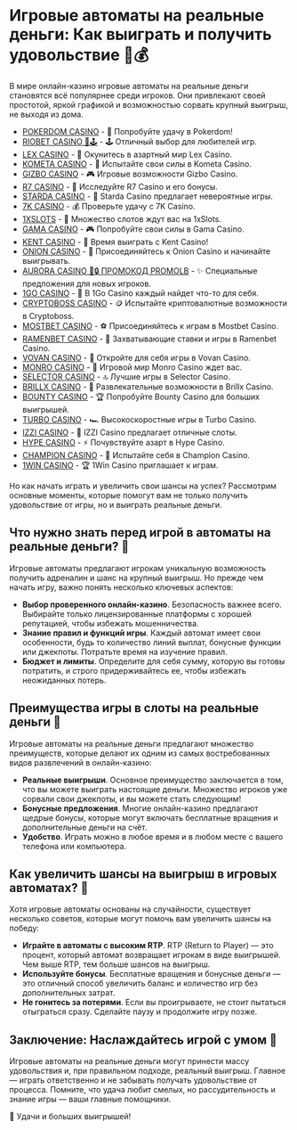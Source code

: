 # Игровые автоматы на реальные деньги: Как выиграть и получить удовольствие 🎰💰

В мире онлайн-казино игровые автоматы на реальные деньги становятся всё популярнее среди игроков. Они привлекают своей простотой, яркой графикой и возможностью сорвать крупный выигрыш, не выходя из дома. 
- [POKERDOM CASINO](https://brandplay.link/Bxg7SC7H) - 🎰 Попробуйте удачу в Pokerdom!
- [RIOBET CASINO 🌟🕹️](https://brandplay.link/dtx89f2L) - 🕹️ Отличный выбор для любителей игр.
- [LEX CASINO](https://brandplay.link/2HFTmBc8) - 🎲 Окунитесь в азартный мир Lex Casino.
- [KOMETA CASINO](https://brandplay.link/tLG15CCb) - 🚀 Испытайте свои силы в Kometa Casino.
- [GIZBO CASINO](https://gizbo-tea02.com/c8e962e89) - 🎮 Игровые возможности Gizbo Casino.
- [R7 CASINO](https://brandplay.link/zPmNmTWG) - 💎 Исследуйте R7 Casino и его бонусы.
- [STARDA CASINO](https://brandplay.link/cpFQbWKn) - 🌠 Starda Casino предлагает невероятные игры.
- [7K CASINO](https://brandplay.link/dd46bNgD) - 💰 Проверьте удачу с 7K Casino.
- [1XSLOTS](https://brandplay.link/R4xfxqdm) - 🎰 Множество слотов ждут вас на 1xSlots.
- [GAMA CASINO](https://brandplay.link/zrZpLFTP) - 🎮 Попробуйте свои силы в Gama Casino.
- [KENT CASINO](https://passage-through-deserts.com/de0514c15) - 🤑 Время выиграть с Kent Casino!
- [ONION CASINO](https://obclk001-2d.top/click?offer_id=986&partner_id=10542&landing_id=1798&utm_medium=affiliate&sub_1=oncasino3) - 🧅 Присоединяйтесь к Onion Casino и начинайте выигрывать.
- [AURORA CASINO 🌌🔒 ПРОМОКОД PROMOLB](https://10trafic-stat2.com/click/668546566bcc6313411604c7/6766/15114/subaccount?promocode=PROMOLB) - ✨ Специальные предложения для новых игроков.
- [1GO CASINO](https://1go-ircp01.com/ce015f410) - 🎯 В 1Go Casino каждый найдет что-то для себя.
- [CRYPTOBOSS CASINO](https://cryptobossc.online/d847bcfa9) - 🪙 Испытайте криптовалютные возможности в Cryptoboss.
- [MOSTBET CASINO](https://ktbtis024ifqfn0mst.com/beQs) - ⚽ Присоединяйтесь к играм в Mostbet Casino.
- [RAMENBET CASINO](https://get.saltyram.com/ru/registration?apkpop=0&partner=p24970p3296034p5526) - 🍜 Захватывающие ставки и игры в Ramenbet Casino.
- [VOVAN CASINO](https://vovan.site/d2375cf9b) - 🎰 Откройте для себя игры в Vovan Casino.
- [MONRO CASINO](https://mnr-ircp01.com/c3ce72a2c) - 🎲 Игровой мир Monro Casino ждет вас.
- [SELECTOR CASINO](https://gosel.pl/SELVK) - 🔝 Лучшие игры в Selector Casino.
- [BRILLX CASINO](https://brillx.pub/BRIVK) - 💎 Развлекательные возможности в Brillx Casino.
- [BOUNTY CASINO](https://bounty-casino.de/BOVK) - 🏆 Попробуйте Bounty Casino для больших выигрышей.
- [TURBO CASINO](https://turbo-casino.pro/TURVK) - 🏎️ Высокоскоростные игры в Turbo Casino.
- [IZZI CASINO](https://izzi-fr03.com/ca7c8a7b7) - 🎰 IZZI Casino предлагает отличные слоты.
- [HYPE CASINO](https://hypekaz.com/dc2f44ad0) - ⚡ Почувствуйте азарт в Hype Casino.
- [CHAMPION CASINO](https://champcasino.ink/pobeda/doa-hats?p80412p305331p112c) - 🏅 Испытайте себя в Champion Casino.
- [1WIN CASINO](https://brandplay.link/6F5VqbyZ) - 🏆 1Win Casino приглашает к играм.

Но как начать играть и увеличить свои шансы на успех? Рассмотрим основные моменты, которые помогут вам не только получить удовольствие от игры, но и выиграть реальные деньги.

## Что нужно знать перед игрой в автоматы на реальные деньги? 🤔

Игровые автоматы предлагают игрокам уникальную возможность получить адреналин и шанс на крупный выигрыш. Но прежде чем начать игру, важно понять несколько ключевых аспектов:

- **Выбор проверенного онлайн-казино**. Безопасность важнее всего. Выбирайте только лицензированные платформы с хорошей репутацией, чтобы избежать мошенничества.
- **Знание правил и функций игры**. Каждый автомат имеет свои особенности, будь то количество линий выплат, бонусные функции или джекпоты. Потратьте время на изучение правил.
- **Бюджет и лимиты**. Определите для себя сумму, которую вы готовы потратить, и строго придерживайтесь ее, чтобы избежать неожиданных потерь.

## Преимущества игры в слоты на реальные деньги 💸

Игровые автоматы на реальные деньги предлагают множество преимуществ, которые делают их одним из самых востребованных видов развлечений в онлайн-казино:

- **Реальные выигрыши**. Основное преимущество заключается в том, что вы можете выиграть настоящие деньги. Множество игроков уже сорвали свои джекпоты, и вы можете стать следующим!
- **Бонусные предложения**. Многие онлайн-казино предлагают щедрые бонусы, которые могут включать бесплатные вращения и дополнительные деньги на счёт.
- **Удобство**. Играть можно в любое время и в любом месте с вашего телефона или компьютера.

## Как увеличить шансы на выигрыш в игровых автоматах? 🧠

Хотя игровые автоматы основаны на случайности, существует несколько советов, которые могут помочь вам увеличить шансы на победу:

- **Играйте в автоматы с высоким RTP**. RTP (Return to Player) — это процент, который автомат возвращает игрокам в виде выигрышей. Чем выше RTP, тем больше шансов на выигрыш.
- **Используйте бонусы**. Бесплатные вращения и бонусные деньги — это отличный способ увеличить баланс и количество игр без дополнительных затрат.
- **Не гонитесь за потерями**. Если вы проигрываете, не стоит пытаться отыграться сразу. Сделайте паузу и продолжите игру позже.

## Заключение: Наслаждайтесь игрой с умом 🎉

Игровые автоматы на реальные деньги могут принести массу удовольствия и, при правильном подходе, реальный выигрыш. Главное — играть ответственно и не забывать получать удовольствие от процесса. Помните, что удача любит смелых, но рассудительность и знание игры — ваши главные помощники.

🎰 Удачи и больших выигрышей!
